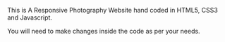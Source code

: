 This is A Responsive Photography Website hand coded in HTML5, CSS3 and Javascript.

You will need to make changes inside the code as per your needs.
